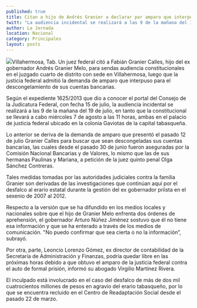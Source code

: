 ```yaml
---
published: true
title: Citan a hijo de Andrés Granier a declarar por amparo que interpuso para descongelar sus cuentas
twitt: "La audiencia incidental se realizará a las 9 de la mañana del 19 de julio, en tanto que la constitucional se llevará a cabo miércoles 7 de agosto a las 11 horas, ambas en el palacio de justicia federal de Villahermosa."
author: La Jornada
location: Nacional
category: Principales
layout: posts
---
```


![](http://i.imgur.com/ZBp65VOm.jpg)Villahermosa, Tab. Un juez federal citó a Fabián Granier Calles, hijo del ex gobernador Andrés Granier Melo, para sendas audiencia constitucionales en el juzgado cuarto de distrito con sede en Villahermosa, luego que la justicia federal admitió la demanda de amparo que interpuso para el descongelamiento de sus cuentas bancarias.

Según el expediente 1625/2013 que dio a conocer el portal del Consejo de la Judicatura Federal, con fecha 15 de julio, la audiencia incidental se realizará a las 9 de la mañana del 19 de julio, en tanto que la constitucional se llevará a cabo miércoles 7 de agosto a las 11 horas, ambas en el palacio de justicia federal ubicado en la colonia Gaviotas de la capital tabasqueña.

Lo anterior se deriva de la demanda de amparo que presentó el pasado 12 de julio Granier Calles para buscar que sean descongeladas sus cuentas bancarias, las cuales desde el pasado 30 de junio fueron aseguradas por la Comisión Nacional Bancarias y de Valores, lo mismo que las de sus hermanas Paulinas y Mariana, a petición de la juez quinto penal Olga Sánchez Contreras.

Tales medidas tomadas por las autoridades judiciales contra la familia Granier son derivadas de las investigaciones que continúan aquí por el desfalco al erario estatal durante la gestión del ex gobernador priìsta en el sexenio de 2007 al 2012.

Respecto a la versión que se ha difundido en los medios locales y nacionales sobre que el hijo de Granier Melo enfrenta dos órdenes de aprehensión, el gobernador Arturo Núñez Jiménez sostuvo que él no tiene esa información y que se ha enterado a través de los medios de comunicación. "No puedo confirmar que sea cierta o no la información”, subrayó.

Por otra, parte, Leoncio Lorenzo Gómez, ex director de contabilidad de la Secretaría de Administración y Finanzas, podría quedar libre en las próximas horas debido a que obtuvo el amparo de la justicia federal contra el auto de formal prisión, informó su abogado Virgilio Martínez Rivera.

El inculpado está involucrado en el caso del desfalco de más de dos mil cuatrocientos millones de pesos en agravio del erario tabasqueño, por lo que se encuentra recluido en el Centro de Readaptación Social desde el pasado 22 de marzo.
